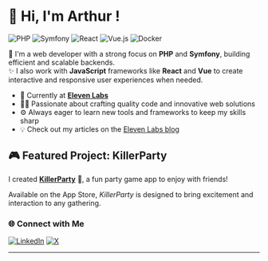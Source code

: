 # 👋 Hi, I'm Arthur !
![PHP](https://img.shields.io/badge/PHP-777BB4?style=for-the-badge&logo=php&logoColor=white)
![Symfony](https://img.shields.io/badge/Symfony-4F1B7E?style=for-the-badge&logo=symfony&logoColor=white)
![React](https://img.shields.io/badge/React-61DAFB?style=for-the-badge&logo=react&logoColor=black) 
![Vue.js](https://img.shields.io/badge/Vue.js-4FC08D?style=for-the-badge&logo=vue.js&logoColor=white)
![Docker](https://img.shields.io/badge/Docker-2496ED?style=for-the-badge&logo=docker&logoColor=white)

🐘 I'm a web developer with a strong focus on **PHP** and **Symfony**, building efficient and scalable backends.  
✨ I also work with **JavaScript** frameworks like **React** and **Vue** to create interactive and responsive user experiences when needed.

- 🚀 Currently at [**Eleven Labs**](https://eleven-labs.com/)
- 🧑‍💻 Passionate about crafting quality code and innovative web solutions
- ⚙️ Always eager to learn new tools and frameworks to keep my skills sharp
- 💡 Check out my articles on the [Eleven Labs blog](https://blog.eleven-labs.com/fr/authors/ajacquemin/)

## 🎮 Featured Project: KillerParty
I created **[KillerParty](https://apps.apple.com/fr/app/killerparty/id6468843961)** 🔪, a fun party game app to enjoy with friends!

Available on the App Store, *KillerParty* is designed to bring excitement and interaction to any gathering.

### 🌐 Connect with Me
[![LinkedIn](https://img.shields.io/badge/LinkedIn-0077B5?style=for-the-badge&logo=linkedin&logoColor=white)](https://www.linkedin.com/in/arthurjacquemin/)
[![X](https://img.shields.io/badge/%40astroguy-FFFFFF?style=for-the-badge&logo=x&logoColor=black)](https://x.com/astroguy)

---
